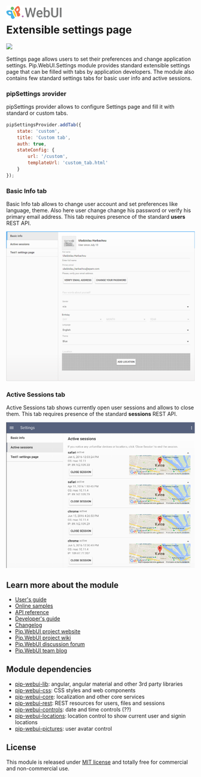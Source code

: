 # <img src="https://github.com/pip-webui/pip-webui/blob/master/doc/Logo.png" alt="Pip.WebUI Logo" style="max-width:30%"> <br/> Extensible settings page

![](https://img.shields.io/badge/license-MIT-blue.svg)

Settings page allows users to set their preferences and change application settings.
Pip.WebUI.Settings module provides standard extensible settings page that can be filled with tabs by application developers.
The module also contains few standard settings tabs for basic user info and active sessions.

### pipSettings зrovider

pipSettings provider allows to configure Settings page and fill it with standard or custom tabs.

```javascript
pipSettingsProvider.addTab({
    state: 'custom',
    title: 'Custom tab',
    auth: true,
    stateConfig: {
        url: '/custom',
        templateUrl: 'custom_tab.html'
    }
});
```

### Basic Info tab

Basic Info tab allows to change user account and set preferences like language, theme. 
Also here user change change his password or verify his primary email address.
This tab requires presence of the standard **users** REST API.

<img src="doc/images/img-settings-basic-info.png"/>

### Active Sessions tab

Active Sessions tab shows currently open user sessions and allows to close them.
This tab requires presence of the standard **sessions** REST API.

<img src="doc/images/img-settings-active-sessions.png"/>

## Learn more about the module

- [User's guide](doc/UsersGuide.md)
- [Online samples](http://webui.pipdevs.com/pip-webui-settings/index.html)
- [API reference](http://webui-api.pipdevs.com/pip-webui-settings/index.html)
- [Developer's guide](doc/DevelopersGuide.md)
- [Changelog](CHANGELOG.md)
- [Pip.WebUI project website](http://www.pipwebui.org)
- [Pip.WebUI project wiki](https://github.com/pip-webui/pip-webui/wiki)
- [Pip.WebUI discussion forum](https://groups.google.com/forum/#!forum/pip-webui)
- [Pip.WebUI team blog](https://pip-webui.blogspot.com/)

## <a name="dependencies"></a>Module dependencies

* [pip-webui-lib](https://github.com/pip-webui/pip-webui-lib): angular, angular material and other 3rd party libraries
* [pip-webui-css](https://github.com/pip-webui/pip-webui-css): CSS styles and web components
* [pip-webui-core](https://github.com/pip-webui/pip-webui-core): localization and other core services
* [pip-webui-rest](https://github.com/pip-webui/pip-webui-rest): REST resources for users, files and sessions
* [pip-webui-controls](https://github.com/pip-webui/pip-webui-controls): date and time controls (??)
* [pip-webui-locations](https://github.com/pip-webui/pip-webui-locations): location control to show current user and signin locations
* [pip-webui-pictures](https://github.com/pip-webui/pip-webui-pictures): user avatar control

## <a name="license"></a>License

This module is released under [MIT license](License) and totally free for commercial and non-commercial use.

